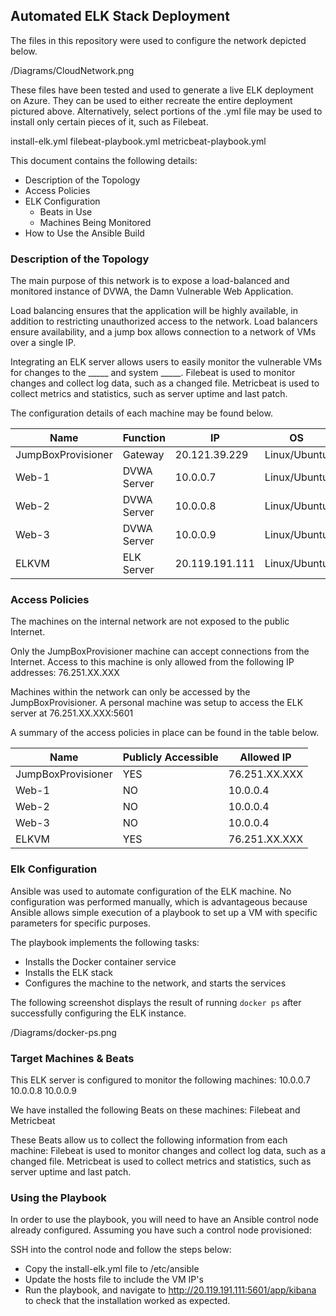 ## Automated ELK Stack Deployment

The files in this repository were used to configure the network depicted below.

/Diagrams/CloudNetwork.png

These files have been tested and used to generate a live ELK deployment on Azure. They can be used to either recreate the entire deployment pictured above. Alternatively, select portions of the .yml file may be used to install only certain pieces of it, such as Filebeat.

  install-elk.yml filebeat-playbook.yml metricbeat-playbook.yml

This document contains the following details:
- Description of the Topology
- Access Policies
- ELK Configuration
  - Beats in Use
  - Machines Being Monitored
- How to Use the Ansible Build


### Description of the Topology

The main purpose of this network is to expose a load-balanced and monitored instance of DVWA, the Damn Vulnerable Web Application.

Load balancing ensures that the application will be highly available, in addition to restricting unauthorized access to the network.
Load balancers ensure availability, and a jump box allows connection to a network of VMs over a single IP.

Integrating an ELK server allows users to easily monitor the vulnerable VMs for changes to the _____ and system _____.
Filebeat is used to monitor changes and collect log data, such as a changed file. Metricbeat is used to collect metrics and statistics, such as server uptime and last patch.


The configuration details of each machine may be found below.

| Name               | Function    | IP             | OS           |
|--------------------|-------------|----------------|--------------|
| JumpBoxProvisioner | Gateway     | 20.121.39.229  | Linux/Ubuntu |
| Web-1              | DVWA Server | 10.0.0.7       | Linux/Ubuntu |
| Web-2              | DVWA Server | 10.0.0.8       | Linux/Ubuntu |
| Web-3              | DVWA Server | 10.0.0.9       | Linux/Ubuntu |
| ELKVM              | ELK Server  | 20.119.191.111 | Linux/Ubuntu |

### Access Policies

The machines on the internal network are not exposed to the public Internet. 

Only the JumpBoxProvisioner machine can accept connections from the Internet. Access to this machine is only allowed from the following IP addresses:
76.251.XX.XXX

Machines within the network can only be accessed by the JumpBoxProvisioner.
A personal machine was setup to access the ELK server at 76.251.XX.XXX:5601

A summary of the access policies in place can be found in the table below.

| Name               | Publicly Accessible | Allowed IP    |
|--------------------|---------------------|---------------|
| JumpBoxProvisioner | YES                 | 76.251.XX.XXX |
| Web-1              | NO                  | 10.0.0.4      |
| Web-2              | NO                  | 10.0.0.4      |
| Web-3              | NO                  | 10.0.0.4      |
| ELKVM              | YES                 | 76.251.XX.XXX |

### Elk Configuration

Ansible was used to automate configuration of the ELK machine. No configuration was performed manually, which is advantageous because Ansible allows simple execution of a playbook to set up a VM with specific parameters for specific purposes.

The playbook implements the following tasks:
- Installs the Docker container service
- Installs the ELK stack 
- Configures the machine to the network, and starts the services

The following screenshot displays the result of running `docker ps` after successfully configuring the ELK instance.

/Diagrams/docker-ps.png

### Target Machines & Beats
This ELK server is configured to monitor the following machines:
10.0.0.7 10.0.0.8 10.0.0.9

We have installed the following Beats on these machines:
Filebeat and Metricbeat

These Beats allow us to collect the following information from each machine:
Filebeat is used to monitor changes and collect log data, such as a changed file. Metricbeat is used to collect metrics and statistics, such as server uptime and last patch.

### Using the Playbook
In order to use the playbook, you will need to have an Ansible control node already configured. Assuming you have such a control node provisioned: 

SSH into the control node and follow the steps below:
- Copy the install-elk.yml file to /etc/ansible
- Update the hosts file to include the VM IP's 
- Run the playbook, and navigate to http://20.119.191.111:5601/app/kibana to check that the installation worked as expected.



